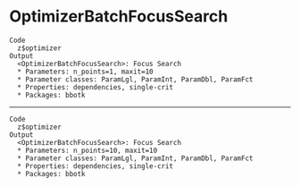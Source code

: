 # OptimizerBatchFocusSearch

    Code
      z$optimizer
    Output
      <OptimizerBatchFocusSearch>: Focus Search
      * Parameters: n_points=1, maxit=10
      * Parameter classes: ParamLgl, ParamInt, ParamDbl, ParamFct
      * Properties: dependencies, single-crit
      * Packages: bbotk

---

    Code
      z$optimizer
    Output
      <OptimizerBatchFocusSearch>: Focus Search
      * Parameters: n_points=10, maxit=10
      * Parameter classes: ParamLgl, ParamInt, ParamDbl, ParamFct
      * Properties: dependencies, single-crit
      * Packages: bbotk

